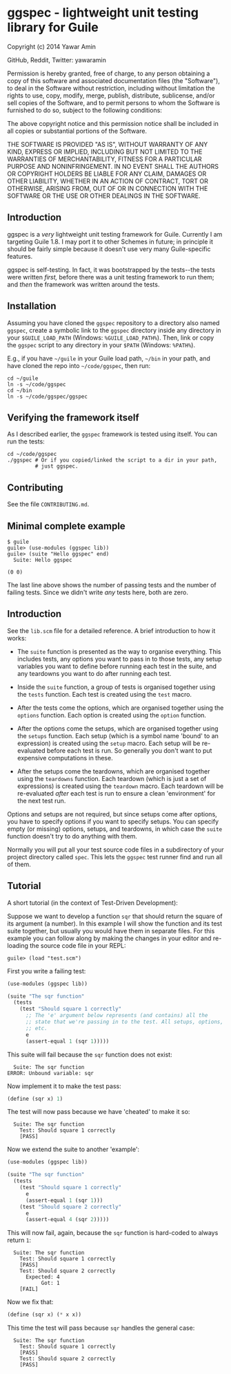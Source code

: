 # ggspec - lightweight unit testing library for Guile

Copyright (c) 2014 Yawar Amin

GitHub, Reddit, Twitter: yawaramin

Permission is hereby granted, free of charge, to any person obtaining a copy of
this software and associated documentation files (the "Software"), to deal in
the Software without restriction, including without limitation the rights to
use, copy, modify, merge, publish, distribute, sublicense, and/or sell copies of
the Software, and to permit persons to whom the Software is furnished to do so,
subject to the following conditions:

The above copyright notice and this permission notice shall be included in all
copies or substantial portions of the Software.

THE SOFTWARE IS PROVIDED "AS IS", WITHOUT WARRANTY OF ANY KIND, EXPRESS OR
IMPLIED, INCLUDING BUT NOT LIMITED TO THE WARRANTIES OF MERCHANTABILITY, FITNESS
FOR A PARTICULAR PURPOSE AND NONINFRINGEMENT. IN NO EVENT SHALL THE AUTHORS OR
COPYRIGHT HOLDERS BE LIABLE FOR ANY CLAIM, DAMAGES OR OTHER LIABILITY, WHETHER
IN AN ACTION OF CONTRACT, TORT OR OTHERWISE, ARISING FROM, OUT OF OR IN
CONNECTION WITH THE SOFTWARE OR THE USE OR OTHER DEALINGS IN THE SOFTWARE.

## Introduction

ggspec is a _very_ lightweight unit testing framework for Guile.
Currently I am targeting Guile 1.8. I may port it to other Schemes in
future; in principle it should be fairly simple because it doesn't use
very many Guile-specific features.

ggspec is self-testing. In fact, it was bootstrapped by the tests--the
tests were written _first,_ before there was a unit testing framework to
run them; and _then_ the framework was written around the tests.

## Installation

Assuming you have cloned the `ggspec` repository to a directory also
named `ggspec`, create a symbolic link to the `ggspec` directory inside
any directory in your `$GUILE_LOAD_PATH` (Windows: `%GUILE_LOAD_PATH%`).
Then, link or copy the `ggspec` script to any directory in your `$PATH`
(Windows: `%PATH%`).

E.g., if you have `~/guile` in your Guile load path, `~/bin` in your
path, and have cloned the repo into `~/code/ggspec`, then run:

```
cd ~/guile
ln -s ~/code/ggspec
cd ~/bin
ln -s ~/code/ggspec/ggspec
```

## Verifying the framework itself

As I described earlier, the `ggspec` framework is tested using itself.
You can run the tests:

```
cd ~/code/ggspec
./ggspec # Or if you copied/linked the script to a dir in your path,
         # just ggspec.
```

## Contributing

See the file `CONTRIBUTING.md`.

## Minimal complete example

```
$ guile
guile> (use-modules (ggspec lib))
guile> (suite "Hello ggspec" end)
  Suite: Hello ggspec

(0 0)
```

The last line above shows the number of passing tests and the number of
failing tests. Since we didn't write _any_ tests here, both are zero.

## Introduction

See the `lib.scm` file for a detailed reference. A brief introduction to
how it works:

  - The `suite` function is presented as the way to organise everything.
    This includes tests, any options you want to pass in to those tests,
    any setup variables you want to define before running each test in
    the suite, and any teardowns you want to do after running each test.

  - Inside the `suite` function, a group of tests is organised together
    using the `tests` function. Each test is created using the `test`
    macro.

  - After the tests come the options, which are organised together using
    the `options` function. Each option is created using the `option`
    function.

  - After the options come the setups, which are organised together
    using the `setups` function. Each setup (which is a symbol name
    'bound' to an expression) is created using the `setup` macro. Each
    setup will be re-evaluated before each test is run. So generally you
    don't want to put expensive computations in these.

  - After the setups come the teardowns, which are organised together
    using the `teardowns` function. Each teardown (which is just a set
    of expressions) is created using the `teardown` macro. Each teardown
    will be re-evaluated _after_ each test is run to ensure a clean
    'environment' for the next test run.

Options and setups are not required, but since setups come after
options, you have to specify options if you want to specify setups. You
can specify empty (or missing) options, setups, and teardowns, in which
case the `suite` function doesn't try to do anything with them.

Normally you will put all your test source code files in a subdirectory
of your project directory called `spec`. This lets the `ggspec` test
runner find and run all of them.

## Tutorial

A short tutorial (in the context of Test-Driven Development):

Suppose we want to develop a function `sqr` that should return the
square of its argument (a number). In this example I will show the
function and its test suite together, but usually you would have them in
separate files. For this example you can follow along by making the
changes in your editor and re-loading the source code file in your REPL:

```
guile> (load "test.scm")
```

First you write a failing test:

```scheme
(use-modules (ggspec lib))

(suite "The sqr function"
  (tests
    (test "Should square 1 correctly"
      ;; The 'e' argument below represents (and contains) all the
      ;; state that we're passing in to the test. All setups, options,
      ;; etc.
      e
      (assert-equal 1 (sqr 1)))))
```

This suite will fail because the `sqr` function does not exist:

```
  Suite: The sqr function
ERROR: Unbound variable: sqr
```

Now implement it to make the test pass:

```scheme
(define (sqr x) 1)
```

The test will now pass because we have 'cheated' to make it so:

```
  Suite: The sqr function
    Test: Should square 1 correctly
    [PASS]
```

Now we extend the suite to another 'example':

```scheme
(use-modules (ggspec lib))

(suite "The sqr function"
  (tests
    (test "Should square 1 correctly"
      e
      (assert-equal 1 (sqr 1)))
    (test "Should square 2 correctly"
      e
      (assert-equal 4 (sqr 2)))))
```

This will now fail, again, because the `sqr` function is hard-coded to
always return `1`:

```
  Suite: The sqr function
    Test: Should square 1 correctly
    [PASS]
    Test: Should square 2 correctly
      Expected: 4
           Got: 1
    [FAIL]
```

Now we fix that:

```scheme
(define (sqr x) (* x x))
```

This time the test will pass because `sqr` handles the general case:

```
  Suite: The sqr function
    Test: Should square 1 correctly
    [PASS]
    Test: Should square 2 correctly
    [PASS]
```

